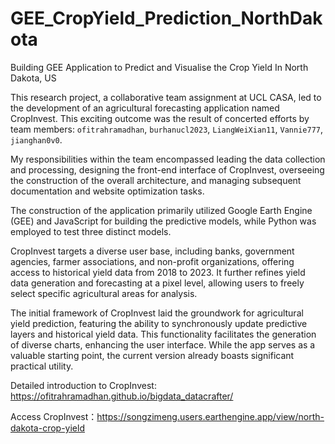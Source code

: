 # GEE_CropYield_Prediction_NorthDakota
Building GEE Application to Predict and Visualise the Crop Yield In North Dakota, US

This research project, a collaborative team assignment at UCL CASA, led to the development of an agricultural forecasting application named CropInvest. This exciting outcome was the result of concerted efforts by team members: `ofitrahramadhan`, `burhanucl2023`, `LiangWeiXian11`, `Vannie777`, `jianghan0v0`. 

My responsibilities within the team encompassed leading the data collection and processing, designing the front-end interface of CropInvest, overseeing the construction of the overall architecture, and managing subsequent documentation and website optimization tasks.

The construction of the application primarily utilized Google Earth Engine (GEE) and JavaScript for building the predictive models, while Python was employed to test three distinct models.

CropInvest targets a diverse user base, including banks, government agencies, farmer associations, and non-profit organizations, offering access to historical yield data from 2018 to 2023. It further refines yield data generation and forecasting at a pixel level, allowing users to freely select specific agricultural areas for analysis.

The initial framework of CropInvest laid the groundwork for agricultural yield prediction, featuring the ability to synchronously update predictive layers and historical yield data. This functionality facilitates the generation of diverse charts, enhancing the user interface. While the app serves as a valuable starting point, the current version already boasts significant practical utility.

Detailed introduction to CropInvest: https://ofitrahramadhan.github.io/bigdata_datacrafter/

Access CropInvest：https://songzimeng.users.earthengine.app/view/north-dakota-crop-yield

